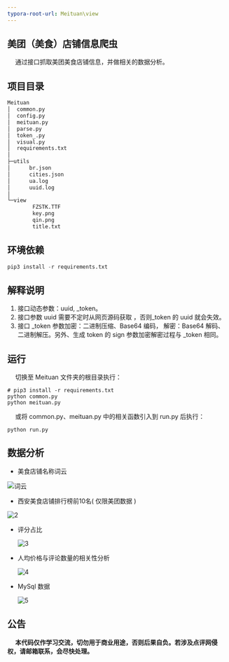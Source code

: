 ```yaml
---
typora-root-url: Meituan\view
---
```


##  美团（美食）店铺信息爬虫

&emsp; 通过接口抓取美团美食店铺信息，并做相关的数据分析。

## 项目目录

```html
Meituan
│  common.py
│  config.py
│  meituan.py
│  parse.py
│  token_.py
│  visual.py
│  requirements.txt
│  
├─utils
│      br.json
│      cities.json
│      ua.log
│      uuid.log
│      
└─view
        FZSTK.TTF
        key.png
        qin.png
        title.txt
```

## 环境依赖

```python
pip3 install -r requirements.txt
```

## 解释说明

1.  接口动态参数：uuid,  _token。
2.  接口参数 uuid 需要不定时从网页源码获取 ，否则_token 的 uuid 就会失效。
3.  接口 _token 参数加密：二进制压缩、Base64 编码， 解密：Base64 解码、二进制解压。另外、生成 token 的 sign 参数加密解密过程与 _token 相同。

## 运行

&emsp; 切换至 Meituan 文件夹的根目录执行：

```
# pip3 install -r requirements.txt
python common.py
python meituan.py
```

&emsp; 或将 common.py、meituan.py 中的相关函数引入到 run.py 后执行：

```
python run.py
```

## 数据分析

- 美食店铺名称词云

![词云](/key.png)

- 西安美食店铺排行榜前10名( 仅限美团数据 ) 

![2](/top10.jpg)

- 评分占比

  ![3](/ratio.jpg)

- 人均价格与评论数量的相关性分析

  ![4](/pricom.jpg)

- MySql 数据

  ![5](/db.png)

## 公告

&emsp; **本代码仅作学习交流，切勿用于商业用途，否则后果自负。若涉及点评网侵权，请邮箱联系，会尽快处理。**

